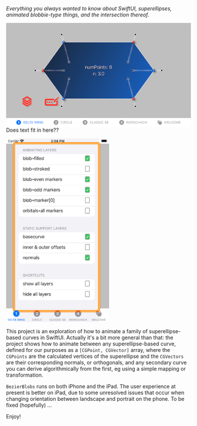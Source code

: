 *Everything you always wanted to know about SwiftUI, superellipses, animated blobbie-type things, and the intersection thereof.*

<img align="left" src="GIFs/DeltaWing.PNG" width="667">

Does text fit in here??

<img src="GIFs/LayersChooser.PNG" height="500">


This project is an exploration of how to animate a family of superellipse-based curves in SwiftUI. Actually it's a bit more general than that: the project shows how to animate between any superellipse-based curve, defined for our purposes as a `[CGPoint, CGVector]` array, where the `CGPoints` are the calculated vertices of the superellipse and the `CGVectors` are their corresponding normals, or orthogonals, and any secondary curve you can derive algorithmically from the first, eg using a simple mapping or transformation. 

`BezierBlobs` runs on both iPhone and the iPad. The user experience at present is better on iPad, due to some unresolved issues that occur when changing orientation between landscape and portrait on the phone. To be fixed (hopefully) ...

Enjoy!
